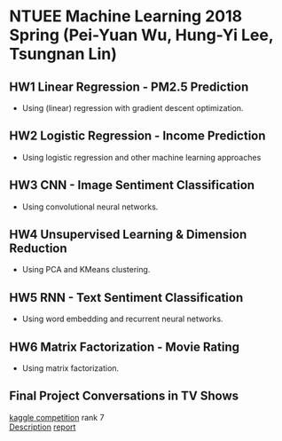 # NTUEE Machine Learning 2018 Spring (Pei-Yuan Wu, Hung-Yi Lee, Tsungnan Lin)

## HW1 Linear Regression - PM2.5 Prediction
- Using (linear) regression with gradient descent optimization.
## HW2 Logistic Regression - Income Prediction
- Using logistic regression and other machine learning approaches
## HW3 CNN - Image Sentiment Classification
- Using convolutional neural networks.
## HW4 Unsupervised Learning & Dimension Reduction
- Using PCA and KMeans clustering.
## HW5 RNN - Text Sentiment Classification
- Using word embedding and recurrent neural networks.
## HW6 Matrix Factorization - Movie Rating
- Using matrix factorization.
## Final Project Conversations in TV Shows
[kaggle competition](https://www.kaggle.com/c/ml-2018spring-final-tv-conversation) rank 7  
[Description](https://docs.google.com/presentation/d/1SX_N5Ald-fmEtv7AZFB6Qh6bL6rBbFdRwdSSlViJk40/edit#slide=id.p)
[report](https://github.com/voidism/ML2018SPRING/blob/master/final/Machine%20Learning%20Final%20Project%20-%20conversations%20in%20TV%20shows.pdf)  
